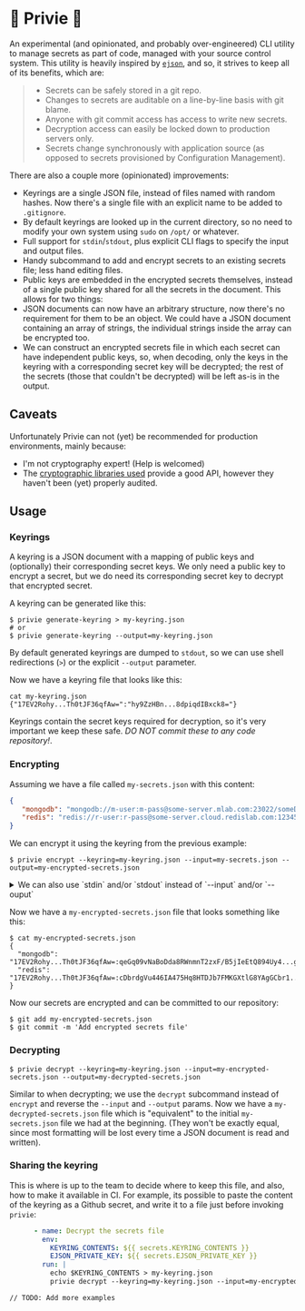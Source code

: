 # 🔐 Privie 🔐

An experimental (and opinionated, and probably over-engineered) CLI utility to manage secrets as part of code, managed with your source control system. This utility is heavily inspired by [`ejson`](https://github.com/Shopify/ejson), and so, it strives to keep all of its benefits, which are:

> * Secrets can be safely stored in a git repo.
> * Changes to secrets are auditable on a line-by-line basis with git blame.
> * Anyone with git commit access has access to write new secrets.
> * Decryption access can easily be locked down to production servers only.
> * Secrets change synchronously with application source (as opposed to secrets provisioned by Configuration Management).

There are also a couple more (opinionated) improvements:

* Keyrings are a single JSON file, instead of files named with random hashes. Now there's a single file with an explicit name to be added to `.gitignore`.
* By default keyrings are looked up in the current directory, so no need to modify your own system using `sudo` on  `/opt/` or whatever.
* Full support for `stdin`/`stdout`, plus explicit CLI flags to specify the input and output files.
* Handy subcommand to add and encrypt secrets to an existing secrets file; less hand editing files.
* Public keys are embedded in the encrypted secrets themselves, instead of a single public key shared for all the secrets in the document. This allows for two things:
 * JSON documents can now have an arbitrary structure, now there's no requirement for them to be an object. We could have a JSON document containing an array of strings, the individual strings inside the array can be encrypted too.
 * We can construct an encrypted secrets file in which each secret can have independent public keys, so, when decoding, only the keys in the keyring with a corresponding secret key will be decrypted; the rest of the secrets (those that couldn't be decrypted) will be left as-is in the output.

## Caveats
Unfortunately Privie can not (yet) be recommended for production environments, mainly because:
* I'm not cryptography expert! (Help is welcomed)
* The [cryptographic libraries used](https://github.com/RustCrypto) provide a good API, however they haven't been (yet) properly audited.

## Usage

### Keyrings

A keyring is a JSON document with a mapping of public keys and (optionally) their corresponding secret keys. We only need a public key to encrypt a secret, but we do need its corresponding secret key to decrypt that encrypted secret.

A keyring can be generated like this:
```
$ privie generate-keyring > my-keyring.json
# or
$ privie generate-keyring --output=my-keyring.json
```
By default generated keyrings are dumped to `stdout`, so we can use shell redirections (`>`) or the explicit `--output` parameter.

Now we have a keyring file that looks like this:
```
cat my-keyring.json
{"17EV2Rohy...Th0tJF36qfAw=":"hy9ZzHBn...8dpiqdIBxck8="}
```

Keyrings contain the secret keys required for decryption, so it's very important we keep these safe. *DO NOT commit these to any code repository!*.

### Encrypting

Assuming we have a file called `my-secrets.json` with this content:

```json
{
   "mongodb": "mongodb://m-user:m-pass@some-server.mlab.com:23022/someDb",
   "redis": "redis://r-user:r-pass@some-server.cloud.redislab.com:12345/1"
}
```

We can encrypt it using the keyring from the previous example:

```
$ privie encrypt --keyring=my-keyring.json --input=my-secrets.json --output=my-encrypted-secrets.json
```

<details>
<summary>We can also use `stdin` and/or `stdout` instead of `--input` and/or `--ouput`</summary>

For example, this command is equivalent to the previous one:

```
$ privie encrypt --keyring=my-keyring.json < my-secrets.json > my-encrypted-secrets.json
```

</details>

Now we have a `my-encrypted-secrets.json` file that looks something like this:

```
$ cat my-encrypted-secrets.json
{
  "mongodb": "17EV2Rohy...Th0tJF36qfAw=:qeGq09vNaBoDda8RWnmnT2zxF/B5jIeEtQ894Uy4...g9zBE2BPa08DVzt1sjHJxe",
  "redis": "17EV2Rohy...Th0tJF36qfAw=:cDbrdgVu446IA475Hq8HTDJb7FMKGXtlG8YAgGCbr1...7Cq0FXl+O41kKRSfEix3f70pJDK1K"
}
```

Now our secrets are encrypted and can be committed to our repository:

```
$ git add my-encrypted-secrets.json
$ git commit -m 'Add encrypted secrets file'
```

### Decrypting

```
$ privie decrypt --keyring=my-keyring.json --input=my-encrypted-secrets.json --output=my-decrypted-secrets.json
```

Similar to when decrypting; we use the `decrypt` subcommand instead of `encrypt` and reverse the `--input` and `--output` params. Now we have a `my-decrypted-secrets.json` file which is "equivalent" to the initial `my-secrets.json` file we had at the beginning. (They won't be exactly equal, since most formatting will be lost every time a JSON document is read and written).

### Sharing the keyring

This is where is up to the team to decide where to keep this file, and also, how to make it available in CI. For example, its possible to paste the content of the keyring as a Github secret, and write it to a file just before invoking `privie`:

```yaml
      - name: Decrypt the secrets file
        env:
          KEYRING_CONTENTS: ${{ secrets.KEYRING_CONTENTS }}
          EJSON_PRIVATE_KEY: ${{ secrets.EJSON_PRIVATE_KEY }}
        run: |
          echo $KEYRING_CONTENTS > my-keyring.json
          privie decrypt --keyring=my-keyring.json --input=my-encrypted-secrets.json --output=my-decrypted-secrets.json
```

```
// TODO: Add more examples
```
